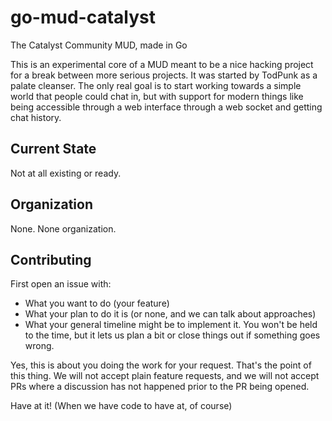 # go-mud-catalyst

The Catalyst Community MUD, made in Go

This is an experimental core of a MUD meant to be a nice hacking project for a break between more serious projects. It was started by TodPunk as a palate cleanser. The only real goal is to start working towards a simple world that people could chat in, but with support for modern things like being accessible through a web interface through a web socket and getting chat history.

## Current State

Not at all existing or ready.

## Organization

None. None organization.

## Contributing

First open an issue with:

- What you want to do (your feature)
- What your plan to do it is (or none, and we can talk about approaches)
- What your general timeline might be to implement it. You won't be held to the time, but it lets us plan a bit or close things out if something goes wrong.

Yes, this is about you doing the work for your request. That's the point of this thing. We will not accept plain feature requests, and we will not accept PRs where a discussion has not happened prior to the PR being opened.

Have at it! (When we have code to have at, of course)
